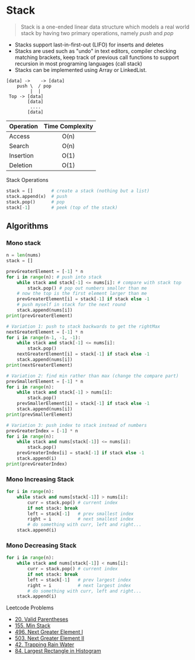 # Stack

> Stack is a one-ended linear data structure which models a real world stack by having two primary operations, namely _push_ and _pop_

- Stacks support last-in-first-out (LIFO) for inserts and deletes
- Stacks are used such as "undo" in text editors, compiler checking matching brackets, keep track of previous call functions to support recursion in most programing languages (call stack)
- Stacks can be implemented using Array or LinkedList.

```
[data] ->    -> [data]
    push \  / pop
         |  |
 Top -> [data]
        [data]
         ....
        [data]
```

| Operation  | Time Complexity |
| ---------- | :-------------: |
| Access     | O(n)            |
| Search     | O(n)            |
| Insertion  | O(1)            |
| Deletion   | O(1)            |

Stack Operations
```py
stack = []       # create a stack (nothing but a list)
stack.append(x)  # push
stack.pop()      # pop
stack[-1]        # peek (top of the stack)
```

## Algorithms

### Mono stack

```py
n = len(nums)
stack = []

prevGreaterElement = [-1] * n
for i in range(n): # push into stack
    while stack and stack[-1] <= nums[i]: # compare with stack top
        stack.pop() # pop out numbers smaller than me
    # now the top is the first element larger than me
    prevGreaterElement[i] = stack[-1] if stack else -1
    # push myself in stack for the next round
    stack.append(nums[i])
print(prevGreaterElement)

# Variation 1: push to stack backwards to get the rightMax
nextGreaterElement = [-1] * n
for i in range(n-1, -1, -1):
    while stack and stack[-1] <= nums[i]:
        stack.pop()
    nextGreaterElement[i] = stack[-1] if stack else -1
    stack.append(nums[i])
print(nextGreaterElement)

# Variation 2: find min rather than max (change the compare part)
prevSmallerElement = [-1] * n
for i in range(n):
    while stack and stack[-1] > nums[i]:
        stack.pop()
    prevSmallerElement[i] = stack[-1] if stack else -1
    stack.append(nums[i])
print(prevSmallerElement)

# Variation 3: push index to stack instead of numbers
prevGreaterIndex = [-1] * n
for i in range(n):
    while stack and nums[stack[-1]] <= nums[i]:
        stack.pop()
    prevGreaterIndex[i] = stack[-1] if stack else -1
    stack.append(i)
print(prevGreaterIndex)
```

### Mono Increasing Stack
```py
for i in range(n):
    while stack and nums[stack[-1]] > nums[i]:
        curr = stack.pop() # current index
        if not stack: break
        left = stack[-1]   # prev smallest index
        right = i          # next smallest index
        # do something with curr, left and right...
    stack.append(i)
```

### Mono Decreasing Stack
```py
for i in range(n):
    while stack and nums[stack[-1]] < nums[i]:
        curr = stack.pop() # current index
        if not stack: break
        left = stack[-1]   # prev largest index
        right = i          # next largest index
        # do something with curr, left and right...
    stack.append(i)
```

Leetcode Problems
- [20. Valid Parentheses](https://leetcode.com/problems/valid-parentheses/)
- [155. Min Stack](https://leetcode.com/problems/min-stack/)
- [496. Next Greater Element I](https://leetcode.com/problems/next-greater-element-i/)
- [503. Next Greater Element II](https://leetcode.com/problems/next-greater-element-ii/)
- [42. Trapping Rain Water](https://leetcode.com/problems/trapping-rain-water/)
- [84. Largest Rectangle in Histogram](https://leetcode.com/problems/largest-rectangle-in-histogram/)

